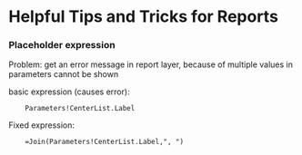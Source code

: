 # Helpful Tips and Tricks for Reports

### Placeholder expression

Problem: get an error message in report layer, because of multiple values in parameters cannot be shown

basic expression (causes error):

        Parameters!CenterList.Label

Fixed expression:

        =Join(Parameters!CenterList.Label,", ")
